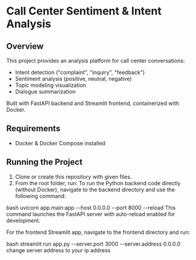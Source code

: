 # Call Center Sentiment & Intent Analysis

## Overview
This project provides an analysis platform for call center conversations:
- Intent detection ("complaint", "inquiry", "feedback")
- Sentiment analysis (positive, neutral, negative)
- Topic modeling visualization
- Dialogue summarization

Built with FastAPI backend and Streamlit frontend, containerized with Docker.

## Requirements
- Docker & Docker Compose installed

## Running the Project

1. Clone or create this repository with given files.
2. From the root folder, run:
To run the Python backend code directly (without Docker), navigate to the backend directory and use the following command:

bash
uvicorn app.main:app --host 0.0.0.0 --port 8000 --reload
This command launches the FastAPI server with auto-reload enabled for development.

For the frontend Streamlit app, navigate to the frontend directory and run:

bash
streamlit run app.py --server.port 3000 --server.address 0.0.0.0
change  server address to your ip address
